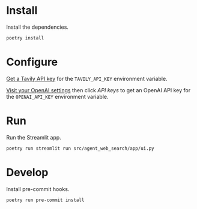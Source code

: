 # Install

Install the dependencies.

```sh
poetry install
```

# Configure

[Get a Tavily API key](https://app.tavily.com/home) for the `TAVILY_API_KEY` environment variable.

[Visit your OpenAI settings](https://platform.openai.com/settings) then click _API keys_ to get an OpenAI API key for the `OPENAI_API_KEY` environment variable.

# Run

Run the Streamlit app.

```sh
poetry run streamlit run src/agent_web_search/app/ui.py
```

# Develop

Install pre-commit hooks.

```sh
poetry run pre-commit install
```

